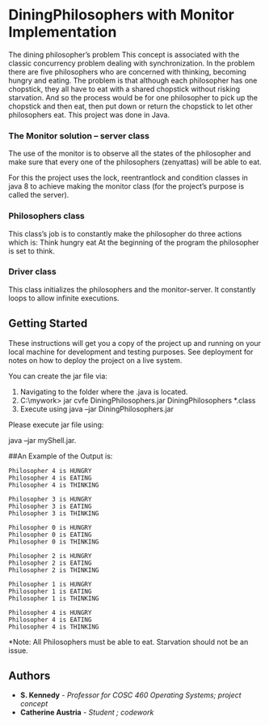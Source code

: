 # DiningPhilosophers with Monitor Implementation

The dining philosopher’s problem
This concept is associated with the classic concurrency problem dealing with synchronization. In the problem there are five philosophers who are concerned with thinking, becoming hungry and eating. The problem is that although each philosopher has one chopstick, they all have to eat with a shared chopstick without risking starvation. And so the process would be for one philosopher to pick up the chopstick and then eat, then put down or return the chopstick to let other philosophers eat. This project was done in Java.

### The Monitor solution – server class
The use of the monitor is to observe all the states of the philosopher and make sure that every one of the philosophers (zenyattas) will be able to eat. 

For this the project uses the lock, reentrantlock and condition classes in java 8 to achieve making the monitor class (for the project’s purpose is called the server).

### Philosophers class
This class’s job is to constantly make the philosopher do three actions which is:
Think		hungry		eat 
At the beginning of the program the philosopher is set to think.

### Driver class
This class initializes the philosophers and the monitor-server. It constantly loops to allow infinite executions.

## Getting Started

These instructions will get you a copy of the project up and running on your local machine for development and testing purposes. See deployment for notes on how to deploy the project on a live system.

You can create the jar file via:
1. Navigating to the folder where the .java is located.
2. C:\mywork> jar cvfe DiningPhilosophers.jar DiningPhilosophers *.class
3. Execute using java –jar DiningPhilosophers.jar

Please execute jar file using:

java –jar myShell.jar.

##An Example of the Output is:
```
Philosopher 4 is HUNGRY
Philosopher 4 is EATING
Philosopher 4 is THINKING

Philosopher 3 is HUNGRY
Philosopher 3 is EATING
Philosopher 3 is THINKING

Philosopher 0 is HUNGRY
Philosopher 0 is EATING
Philosopher 0 is THINKING

Philosopher 2 is HUNGRY
Philosopher 2 is EATING
Philosopher 2 is THINKING

Philosopher 1 is HUNGRY
Philosopher 1 is EATING
Philosopher 1 is THINKING

Philosopher 4 is HUNGRY
Philosopher 4 is EATING
Philosopher 4 is THINKING
```

*Note: All Philosophers must be able to eat. Starvation should not be an issue.

## Authors
* **S. Kennedy** - *Professor for COSC 460 Operating Systems; project concept*
* **Catherine Austria** - *Student ; codework*
